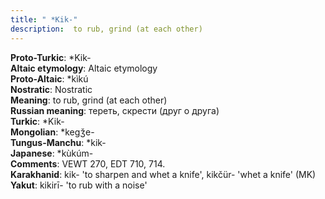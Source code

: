 ```yaml
---
title: " *Kik-"
description:  to rub, grind (at each other)
---
```


<strong>Proto-Turkic</strong>:  *Kik-<br>
<strong>Altaic etymology</strong>:  Altaic etymology<br>
<strong> Proto-Altaic</strong>:  *kìkú<br>
<strong>Nostratic</strong>:  Nostratic<br>
<strong>Meaning</strong>:  to rub, grind (at each other)<br>
<strong>Russian meaning</strong>:  тереть, скрести (друг о друга)<br>
<strong>Turkic</strong>:  *Kik-<br>
<strong>Mongolian</strong>:  *kegǯe-<br>
<strong>Tungus-Manchu</strong>:  *kik-<br>
<strong>Japanese</strong>:  *kùkúm-<br>
<strong>Comments</strong>:  VEWT 270, EDT 710, 714.<br>
<strong>Karakhanid</strong>:  kik- 'to sharpen and whet a knife', kikčür- 'whet a knife' (MK)<br>
<strong>Yakut</strong>:  kikirī- 'to rub with a noise'<br>


